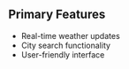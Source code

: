 ## Primary Features
- Real-time weather updates
- City search functionality
- User-friendly interface
 
